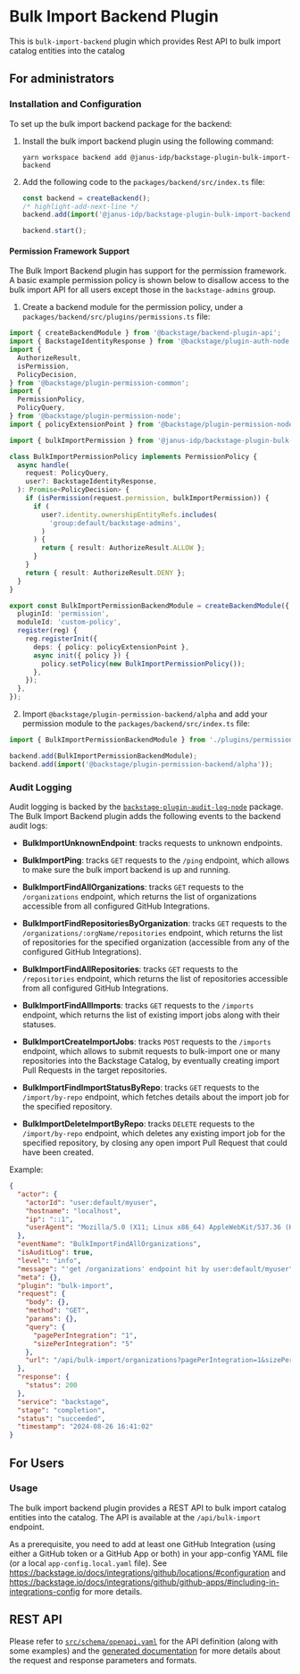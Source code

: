 # Bulk Import Backend Plugin

This is `bulk-import-backend` plugin which provides Rest API to bulk import catalog entities into the catalog

## For administrators

### Installation and Configuration

To set up the bulk import backend package for the backend:

1. Install the bulk import backend plugin using the following command:

   ```console
   yarn workspace backend add @janus-idp/backstage-plugin-bulk-import-backend
   ```

1. Add the following code to the `packages/backend/src/index.ts` file:

   ```ts title="packages/backend/src/index.ts"
   const backend = createBackend();
   /* highlight-add-next-line */
   backend.add(import('@janus-idp/backstage-plugin-bulk-import-backend'));

   backend.start();
   ```

#### Permission Framework Support

The Bulk Import Backend plugin has support for the permission framework. A basic example permission policy is shown below to disallow access to the bulk import API for all users except those in the `backstage-admins` group.

1. Create a backend module for the permission policy, under a `packages/backend/src/plugins/permissions.ts` file:

```ts title="packages/backend/src/plugins/permissions.ts"
import { createBackendModule } from '@backstage/backend-plugin-api';
import { BackstageIdentityResponse } from '@backstage/plugin-auth-node';
import {
  AuthorizeResult,
  isPermission,
  PolicyDecision,
} from '@backstage/plugin-permission-common';
import {
  PermissionPolicy,
  PolicyQuery,
} from '@backstage/plugin-permission-node';
import { policyExtensionPoint } from '@backstage/plugin-permission-node/alpha';

import { bulkImportPermission } from '@janus-idp/backstage-plugin-bulk-import-common';

class BulkImportPermissionPolicy implements PermissionPolicy {
  async handle(
    request: PolicyQuery,
    user?: BackstageIdentityResponse,
  ): Promise<PolicyDecision> {
    if (isPermission(request.permission, bulkImportPermission)) {
      if (
        user?.identity.ownershipEntityRefs.includes(
          'group:default/backstage-admins',
        )
      ) {
        return { result: AuthorizeResult.ALLOW };
      }
    }
    return { result: AuthorizeResult.DENY };
  }
}

export const BulkImportPermissionBackendModule = createBackendModule({
  pluginId: 'permission',
  moduleId: 'custom-policy',
  register(reg) {
    reg.registerInit({
      deps: { policy: policyExtensionPoint },
      async init({ policy }) {
        policy.setPolicy(new BulkImportPermissionPolicy());
      },
    });
  },
});
```

2. Import `@backstage/plugin-permission-backend/alpha` and add your permission module to the `packages/backend/src/index.ts` file:

```ts title="packages/backend/src/index.ts"
import { BulkImportPermissionBackendModule } from './plugins/permissions';

backend.add(BulkImportPermissionBackendModule);
backend.add(import('@backstage/plugin-permission-backend/alpha'));
```

### Audit Logging

Audit logging is backed by the [`backstage-plugin-audit-log-node`](https://www.npmjs.com/package/@janus-idp/backstage-plugin-audit-log-node) package. The Bulk Import Backend plugin adds the following events to the backend audit logs:

- **BulkImportUnknownEndpoint**: tracks requests to unknown endpoints.

- **BulkImportPing**: tracks `GET` requests to the `/ping` endpoint, which allows to make sure the bulk import backend is up and running.

- **BulkImportFindAllOrganizations**: tracks `GET` requests to the `/organizations` endpoint, which returns the list of organizations accessible from all configured GitHub Integrations.

- **BulkImportFindRepositoriesByOrganization**: tracks `GET` requests to the `/organizations/:orgName/repositories` endpoint, which returns the list of repositories for the specified organization (accessible from any of the configured GitHub Integrations).

- **BulkImportFindAllRepositories**: tracks `GET` requests to the `/repositories` endpoint, which returns the list of repositories accessible from all configured GitHub Integrations.

- **BulkImportFindAllImports**: tracks `GET` requests to the `/imports` endpoint, which returns the list of existing import jobs along with their statuses.

- **BulkImportCreateImportJobs**: tracks `POST` requests to the `/imports` endpoint, which allows to submit requests to bulk-import one or many repositories into the Backstage Catalog, by eventually creating import Pull Requests in the target repositories.

- **BulkImportFindImportStatusByRepo**: tracks `GET` requests to the `/import/by-repo` endpoint, which fetches details about the import job for the specified repository.

- **BulkImportDeleteImportByRepo**: tracks `DELETE` requests to the `/import/by-repo` endpoint, which deletes any existing import job for the specified repository, by closing any open import Pull Request that could have been created.

Example:

```json
{
  "actor": {
    "actorId": "user:default/myuser",
    "hostname": "localhost",
    "ip": "::1",
    "userAgent": "Mozilla/5.0 (X11; Linux x86_64) AppleWebKit/537.36 (KHTML, like Gecko) Chrome/128.0.0.0 Safari/537.36"
  },
  "eventName": "BulkImportFindAllOrganizations",
  "isAuditLog": true,
  "level": "info",
  "message": "'get /organizations' endpoint hit by user:default/myuser",
  "meta": {},
  "plugin": "bulk-import",
  "request": {
    "body": {},
    "method": "GET",
    "params": {},
    "query": {
      "pagePerIntegration": "1",
      "sizePerIntegration": "5"
    },
    "url": "/api/bulk-import/organizations?pagePerIntegration=1&sizePerIntegration=5"
  },
  "response": {
    "status": 200
  },
  "service": "backstage",
  "stage": "completion",
  "status": "succeeded",
  "timestamp": "2024-08-26 16:41:02"
}
```

## For Users

### Usage

The bulk import backend plugin provides a REST API to bulk import catalog entities into the catalog. The API is available at the `/api/bulk-import` endpoint.

As a prerequisite, you need to add at least one GitHub Integration (using either a GitHub token or a GitHub App or both) in your app-config YAML file (or a local `app-config.local.yaml` file).
See https://backstage.io/docs/integrations/github/locations/#configuration and https://backstage.io/docs/integrations/github/github-apps/#including-in-integrations-config for more details.

## REST API

Please refer to [`src/schema/openapi.yaml`](src/schema/openapi.yaml) for the API definition (along with some examples) and the [generated documentation](api-docs/README.md) for more details about the request and response parameters and formats.
